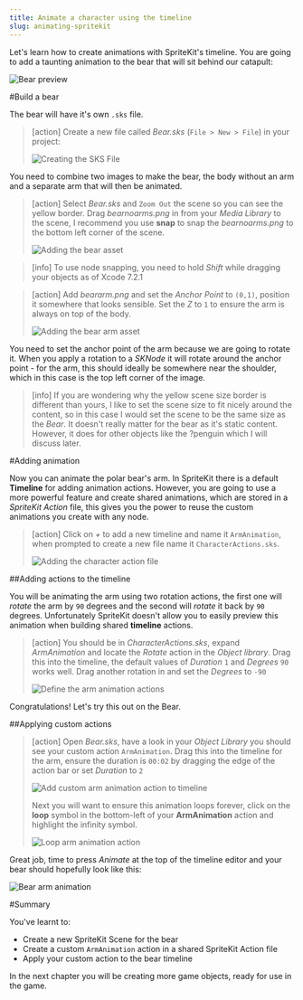 ```yaml
---
title: Animate a character using the timeline
slug: animating-spritekit
---
```


Let's learn how to create animations with SpriteKit's timeline. You are going to add a taunting animation to the bear that will sit behind our catapult:

![Bear preview](../Tutorial-Images/bear_inaction_preview.png)

#Build a bear

The bear will have it's own `.sks` file.

> [action]
> Create a new file called *Bear.sks* (`File > New > File`) in your project:
>
> ![Creating the SKS File](../Tutorial-Images/xcode_add_sks.png)

You need to combine two images to make the bear, the body without an arm and a separate arm that will then be animated.

> [action]
> Select *Bear.sks* and `Zoom Out` the scene so you can see the yellow border.
> Drag *bearnoarms.png* in from your *Media Library* to the scene, I recommend you use **snap** to snap the *bearnoarms.png* to the bottom left corner of the scene.
>
> ![Adding the bear asset](../Tutorial-Images/xcode_spritekit_add_bearnoarm.png)

<!--  -->

> [info]
> To use node snapping, you need to hold *Shift* while dragging your objects as of Xcode 7.2.1

<!--  -->

> [action]
> Add *beararm.png* and set the *Anchor Point* to `(0,1)`, position it somewhere that looks sensible.
> Set the *Z* to `1` to ensure the arm is always on top of the body.
>
> ![Adding the bear arm asset](../Tutorial-Images/xcode_spritekit_add_bear_arm.png)

You need to set the anchor point of the arm because we are going to rotate it. When you apply a rotation to a *SKNode* it will rotate around the anchor point - for the arm, this should ideally be somewhere near the shoulder, which in this case is the top left corner of the image.

> [info]
>If you are wondering why the yellow scene size border is different than yours, I like to set the scene size to fit nicely around the content, so in this case I would set the scene to be the same size as the *Bear*.
> It doesn't really matter for the bear as it's static content.  However, it does for other objects like the ?penguin which I will discuss later.

#Adding animation

Now you can animate the polar bear's arm. In SpriteKit there is a default **Timeline** for adding animation actions.  However, you are going to use a more powerful feature and create shared animations, which are stored in a *SpriteKit Action* file, this gives you the power to reuse the custom animations you create with any node.

> [action]
> Click on *+* to add a new timeline and name it `ArmAnimation`, when prompted to create a new file name it `CharacterActions.sks`.
>
> ![Adding the character action file](../Tutorial-Images/xcode_spritekit_add_action_sheet.png)
>

##Adding actions to the timeline

You will be animating the arm using two rotation actions, the first one will *rotate* the arm by `90` degrees and the second will *rotate* it back by `90` degrees.  Unfortunately SpriteKit doesn't allow you to easily preview this animation when building shared **timeline** actions.

> [action]
> You should be in *CharacterActions.sks*, expand *ArmAnimation* and locate the *Rotate* action in the *Object library*.
> Drag this into the timeline, the default values of *Duration* `1` and *Degrees* `90` works well.
> Drag another rotation in and set the *Degrees* to `-90`
>
> ![Define the arm animation actions](../Tutorial-Images/xcode_spritekit_arm_animation_timeline.png)
>

Congratulations! Let's try this out on the Bear.

##Applying custom actions

> [action]
> Open *Bear.sks*, have a look in your *Object Library* you should see your custom action `ArmAnimation`.
> Drag this into the timeline for the arm, ensure the duration is `00:02` by dragging the edge of the action bar or set *Duration* to `2`
>
> ![Add custom arm animation action to timeline](../Tutorial-Images/xcode_spritekit_timeline_add_arm_animation.png)
>
> Next you will want to ensure this animation loops forever, click on the **loop** symbol in the bottom-left of your **ArmAnimation** action and highlight the infinity symbol.
>
> ![Loop arm animation action](../Tutorial-Images/xcode_spritekit_timeline_arm_animation_loop.png)
>

Great job, time to press *Animate* at the top of the timeline editor and your bear should hopefully look like this:

![Bear arm animation](../Tutorial-Images/bear_arm.gif)

#Summary

You've learnt to:

- Create a new SpriteKit Scene for the bear
- Create a custom `ArmAnimation` action in a shared SpriteKit Action file
- Apply your custom action to the bear timeline

In the next chapter you will be creating more game objects, ready for use in the game.
